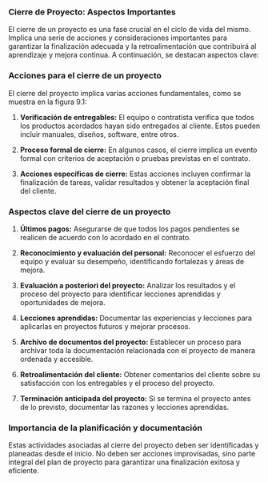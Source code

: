 ### Cierre de Proyecto: Aspectos Importantes

El cierre de un proyecto es una fase crucial en el ciclo de vida del mismo. Implica una serie de acciones y consideraciones importantes para garantizar la finalización adecuada y la retroalimentación que contribuirá al aprendizaje y mejora continua. A continuación, se destacan aspectos clave:

### Acciones para el cierre de un proyecto

El cierre del proyecto implica varias acciones fundamentales, como se muestra en la figura 9.1:

1. **Verificación de entregables:** El equipo o contratista verifica que todos los productos acordados hayan sido entregados al cliente. Estos pueden incluir manuales, diseños, software, entre otros.

2. **Proceso formal de cierre:** En algunos casos, el cierre implica un evento formal con criterios de aceptación o pruebas previstas en el contrato.

3. **Acciones específicas de cierre:** Estas acciones incluyen confirmar la finalización de tareas, validar resultados y obtener la aceptación final del cliente.

### Aspectos clave del cierre de un proyecto

1. **Últimos pagos:** Asegurarse de que todos los pagos pendientes se realicen de acuerdo con lo acordado en el contrato.

2. **Reconocimiento y evaluación del personal:** Reconocer el esfuerzo del equipo y evaluar su desempeño, identificando fortalezas y áreas de mejora.

3. **Evaluación a posteriori del proyecto:** Analizar los resultados y el proceso del proyecto para identificar lecciones aprendidas y oportunidades de mejora.

4. **Lecciones aprendidas:** Documentar las experiencias y lecciones para aplicarlas en proyectos futuros y mejorar procesos.

5. **Archivo de documentos del proyecto:** Establecer un proceso para archivar toda la documentación relacionada con el proyecto de manera ordenada y accesible.

6. **Retroalimentación del cliente:** Obtener comentarios del cliente sobre su satisfacción con los entregables y el proceso del proyecto.

7. **Terminación anticipada del proyecto:** Si se termina el proyecto antes de lo previsto, documentar las razones y lecciones aprendidas.

### Importancia de la planificación y documentación

Estas actividades asociadas al cierre del proyecto deben ser identificadas y planeadas desde el inicio. No deben ser acciones improvisadas, sino parte integral del plan de proyecto para garantizar una finalización exitosa y eficiente.
